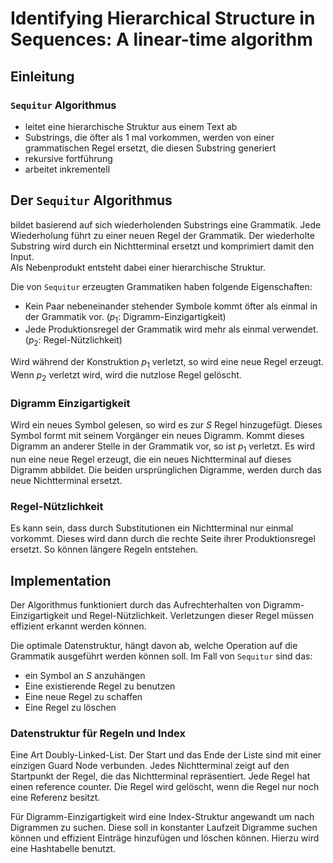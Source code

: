 # Identifying Hierarchical Structure in Sequences: A linear-time algorithm

## Einleitung

### $\texttt{Sequitur}$ Algorithmus

- leitet eine hierarchische Struktur aus einem Text ab
- Substrings, die öfter als 1 mal vorkommen, werden von einer grammatischen Regel ersetzt, die diesen Substring generiert
- rekursive fortführung
- arbeitet inkrementell 

## Der $\texttt{Sequitur}$ Algorithmus

bildet basierend auf sich wiederholenden Substrings eine Grammatik. Jede Wiederholung führt zu einer neuen Regel der Grammatik. Der wiederholte Substring wird durch ein Nichtterminal ersetzt und komprimiert damit den Input.  
Als Nebenprodukt entsteht dabei einer hierarchische Struktur.

Die von $\texttt{Sequitur}$ erzeugten Grammatiken haben folgende Eigenschaften:

- Kein Paar nebeneinander stehender Symbole kommt öfter als einmal in der Grammatik vor. ($p_1:$ Digramm-Einzigartigkeit)
- Jede Produktionsregel der Grammatik wird mehr als einmal verwendet. ($p_2:$ Regel-Nützlichkeit)

Wird während der Konstruktion $p_1$ verletzt, so wird eine neue Regel erzeugt. Wenn $p_2$ verletzt wird, wird die nutzlose Regel gelöscht.

### Digramm Einzigartigkeit 

Wird ein neues Symbol gelesen, so wird es zur $S$ Regel hinzugefügt. Dieses Symbol formt mit seinem Vorgänger ein neues Digramm. Kommt dieses Digramm an anderer Stelle in der Grammatik vor, so ist $p_1$ verletzt. Es wird nun eine neue Regel erzeugt, die ein neues Nichtterminal auf dieses Digramm abbildet. Die beiden ursprünglichen Digramme, werden durch das neue Nichtterminal ersetzt.

### Regel-Nützlichkeit

Es kann sein, dass durch Substitutionen ein Nichtterminal nur einmal vorkommt. Dieses wird dann durch die rechte Seite ihrer Produktionsregel ersetzt. So können längere Regeln entstehen.

## Implementation

Der Algorithmus funktioniert durch das Aufrechterhalten von Digramm-Einzigartigkeit und Regel-Nützlichkeit. Verletzungen dieser Regel müssen effizient erkannt werden können.

Die optimale Datenstruktur, hängt davon ab, welche Operation auf die Grammatik ausgeführt werden können soll. Im Fall von $\texttt{Sequitur}$ sind das:

- ein Symbol an $S$ anzuhängen
- Eine existierende Regel zu benutzen
- Eine neue Regel zu schaffen
- Eine Regel zu löschen 

### Datenstruktur für Regeln und Index

Eine Art Doubly-Linked-List. Der Start und das Ende der Liste sind mit einer einzigen Guard Node verbunden. Jedes Nichtterminal zeigt auf den Startpunkt der Regel, die das Nichtterminal repräsentiert.
Jede Regel hat einen reference counter. Die Regel wird gelöscht, wenn die Regel nur noch eine Referenz besitzt.

Für Digramm-Einzigartigkeit wird eine Index-Struktur angewandt um nach Digrammen zu suchen. Diese soll in konstanter Laufzeit Digramme suchen können und effizient Einträge hinzufügen und löschen können. Hierzu wird eine Hashtabelle benutzt.





